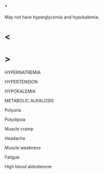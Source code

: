 # .

May not have hyperglycemia and hypokalemia.

# <

# >

HYPERNATREMIA

HYPERTENSION

HYPOKALEMIA

METABOLIC ALKALOSIS

Polyuria

Polydipsia

Muscle cramp

Headache

Muscle weakness

Fatigue

High blood aldosterone
